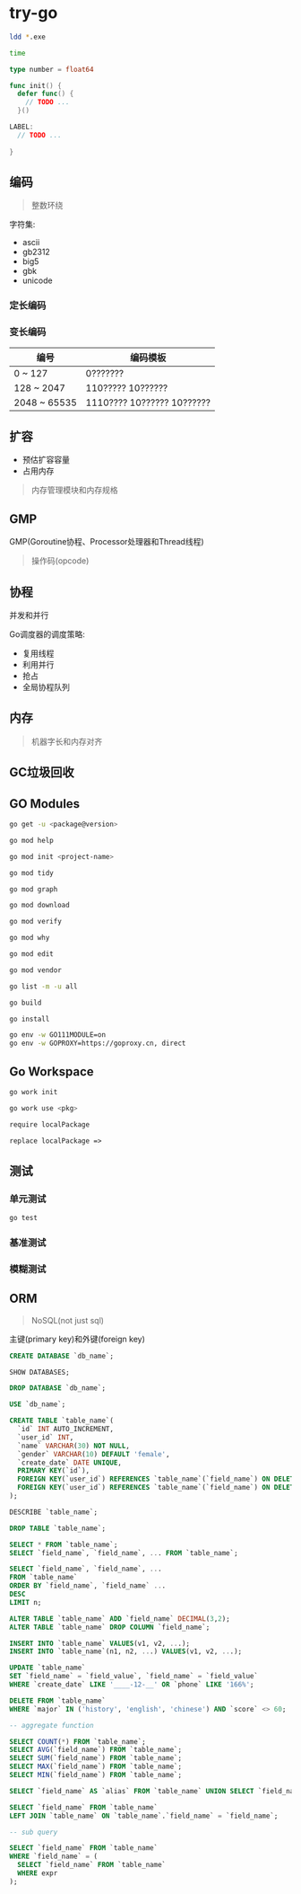 # try-go

```sh
ldd *.exe

time 

```

```go
type number = float64

func init() {
  defer func() {
    // TODO ...
  }()

LABEL:
  // TODO ...
  
}

```

## 编码

> 整数环绕

字符集:

- ascii
- gb2312
- big5
- gbk
- unicode

### 定长编码

### 变长编码

| 编号  | 编码模板 |
| ---   |  ---    |
| 0 ~ 127 | 0??????? |
| 128 ~ 2047 | 110????? 10?????? |
| 2048 ~ 65535 | 1110???? 10?????? 10?????? |

## 扩容

- 预估扩容容量
- 占用内存

> 内存管理模块和内存规格

## GMP

GMP(Goroutine协程、Processor处理器和Thread线程)

> 操作码(opcode)

## 协程

并发和并行

Go调度器的调度策略:
  
- 复用线程
- 利用并行
- 抢占
- 全局协程队列

## 内存

> 机器字长和内存对齐

## GC垃圾回收

## GO Modules

```sh
go get -u <package@version>

go mod help

go mod init <project-name>

go mod tidy

go mod graph

go mod download

go mod verify 

go mod why

go mod edit 

go mod vendor

go list -m -u all

go build 

go install

go env -w GO111MODULE=on
go env -w GOPROXY=https://goproxy.cn, direct

```

## Go Workspace

```sh
go work init

go work use <pkg>

```

```txt
require localPackage

replace localPackage => 

```

## 测试

### 单元测试

```sh
go test 

```

### 基准测试

### 模糊测试

## ORM

> NoSQL(not just sql)

主键(primary key)和外键(foreign key)

```sql
CREATE DATABASE `db_name`;

SHOW DATABASES;

DROP DATABASE `db_name`;

USE `db_name`;

CREATE TABLE `table_name`(
  `id` INT AUTO_INCREMENT,
  `user_id` INT,
  `name` VARCHAR(30) NOT NULL,
  `gender` VARCHAR(10) DEFAULT 'female',
  `create_date` DATE UNIQUE,
  PRIMARY KEY(`id`),
  FOREIGN KEY(`user_id`) REFERENCES `table_name`(`field_name`) ON DELETE CASCADE,
  FOREIGN KEY(`user_id`) REFERENCES `table_name`(`field_name`) ON DELETE SET NULL 
);

DESCRIBE `table_name`;

DROP TABLE `table_name`;

SELECT * FROM `table_name`;
SELECT `field_name`, `field_name`, ... FROM `table_name`;

SELECT `field_name`, `field_name`, ... 
FROM `table_name`
ORDER BY `field_name`, `field_name` ... 
DESC
LIMIT n;

ALTER TABLE `table_name` ADD `field_name` DECIMAL(3,2);
ALTER TABLE `table_name` DROP COLUMN `field_name`;

INSERT INTO `table_name` VALUES(v1, v2, ...);
INSERT INTO `table_name`(n1, n2, ...) VALUES(v1, v2, ...);

UPDATE `table_name` 
SET `field_name` = `field_value`, `field_name` = `field_value` 
WHERE `create_date` LIKE '____-12-__' OR `phone` LIKE '166%';

DELETE FROM `table_name`
WHERE `major` IN ('history', 'english', 'chinese') AND `score` <> 60;

-- aggregate function

SELECT COUNT(*) FROM `table_name`;
SELECT AVG(`field_name`) FROM `table_name`;
SELECT SUM(`field_name`) FROM `table_name`;
SELECT MAX(`field_name`) FROM `table_name`;
SELECT MIN(`field_name`) FROM `table_name`;

SELECT `field_name` AS `alias` FROM `table_name` UNION SELECT `field_name` FROM `table_name`;

SELECT `field_name` FROM `table_name` 
LEFT JOIN `table_name` ON `table_name`.`field_name` = `field_name`;

-- sub query

SELECT `field_name` FROM `table_name` 
WHERE `field_name` = (
  SELECT `field_name` FROM `table_name` 
  WHERE expr
);


```
